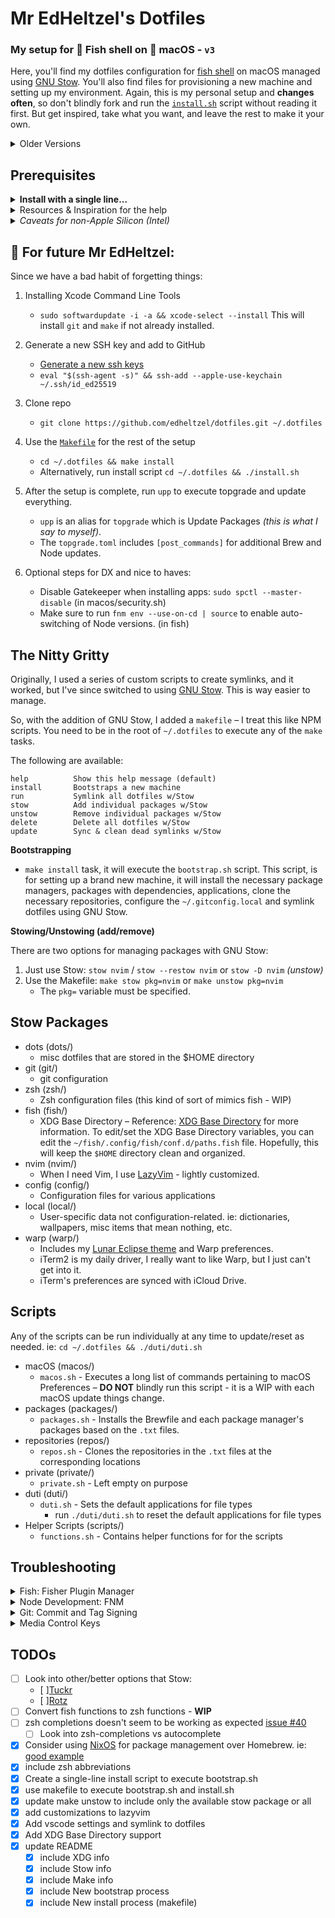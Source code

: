 # Mr EdHeltzel's Dotfiles

### My setup for 🐠 Fish shell on  macOS - `v3`

Here, you'll find my dotfiles configuration for [fish shell][fishshell] on macOS managed using [GNU Stow][STOW]. You'll also find files for provisioning a new machine and setting up my environment. Again, this is my personal setup and **changes often**, so don't blindly fork and run the [`install.sh`][installFile] script without reading it first. But get inspired, take what you want, and leave the rest to make it your own.

<details>
  <summary>Older Versions</summary>

  - [v1](https://github.com/edheltzel/dotfiles/tree/v1) uses oh-my-zsh
  - [v2](https://github.com/edheltzel/dotfiles/tree/v2) uses fish shell + custom scripts
</details>


## Prerequisites

<details>
  <summary><strong>Install with a single line...</strong></summary>

  I have not tested this on a fresh install, so this could break your setup. I'd suggest you read through the `bootstrap.sh` and `install.sh` scripts and the `Makefile` before running this command.

  In theory, this will clone the repository and install everything outlined below. Again, In theory.
  ```shell
  bash -c "`curl -fsSL https://raw.githubusercontent.com/edheltzel/dotfiles/master/bootstrap.sh`"
  ```
</details>

<details>
  <summary>Resources & Inspiration for the help</summary>

  Below are the resources I used to get to this point in my setup.

  - [dotfiles.github.io][ThanksGithub]
    - [utilities][ThanksGHUtils]
    - [inspiration][ThanksGHInspiration]
  - [kalis.me blog post][ThanksKalis]
  - [Lissy93 dotfiles][ThanksLissy]
  - [jakewiesler.com blog post][ThanksJake]

</details>

<details>
  <summary><em>Caveats for non-Apple Silicon (Intel)</em></summary>
  If you are on any version of macOS that uses AFPS, you'll need to disable the SIP.
  First check to see if SIP is enabled or not.

  ```shell
  csrutil status
  ```

  output should read:

  ```shell
  System Integrity Protection status: enabled.
  ```

  If your SIP is enabled, then follow the next steps to disable it – Assuming that you know what you're doing, here is how to turn off System Integrity Protection on your Mac.

  1. Turn off your Mac (Apple > Shut Down).
  2. Hold down Command-R and press the Power button. Keep holding Command-R until the Apple logo appears.
  3. Wait for OS X to boot into the OS X Utilities window.
  4. Choose Utilities > Terminal.
  5. Enter csrutil _disable_.
  6. Enter reboot.
  7. `csrutil status` -> should read `System Integrity Protection status: disabled.`
</details>

## **👋 For future Mr EdHeltzel**:

Since we have a bad habit of forgetting things:

1. Installing Xcode Command Line Tools
    - `sudo softwardupdate -i -a && xcode-select --install` This will install `git` and `make` if not already installed.
2. Generate a new SSH key and add to GitHub
    - [Generate a new ssh keys][GENSSHKEY]
    - `eval "$(ssh-agent -s)" && ssh-add --apple-use-keychain ~/.ssh/id_ed25519`

3. Clone repo
    - `git clone https://github.com/edheltzel/dotfiles.git ~/.dotfiles`
4. Use the [`Makefile`](makefile) for the rest of the setup
    - `cd ~/.dotfiles && make install`
    - Alternatively, run install script `cd ~/.dotfiles && ./install.sh`
5. After the setup is complete, run `upp` to execute topgrade and update everything.
    - `upp` is an alias for `topgrade` which is Update Packages _(this is what I say to myself)_.
    - The `topgrade.toml` includes `[post_commands]` for additional Brew and Node updates.
6. Optional steps for DX and nice to haves:
    - Disable Gatekeeper when installing apps: `sudo spctl --master-disable` (in macos/security.sh)
    - Make sure to run `fnm env --use-on-cd | source` to enable auto-switching of Node versions. (in fish)

## The Nitty Gritty

Originally, I used a series of custom scripts to create symlinks, and it worked, but I've since switched to using [GNU Stow][STOW]. This is way easier to manage.

So, with the addition of GNU Stow, I added a `makefile` – I treat this like NPM scripts. You need to be in the root of `~/.dotfiles` to execute any of the `make` tasks.

The following are available:

```shell
help          Show this help message (default)
install       Bootstraps a new machine
run           Symlink all dotfiles w/Stow
stow          Add individual packages w/Stow
unstow        Remove individual packages w/Stow
delete        Delete all dotfiles w/Stow
update        Sync & clean dead symlinks w/Stow
```

**Bootstrapping**

- `make install` task, it will execute the `bootstrap.sh` script. This script, is for setting up a brand new machine, it will install the necessary package managers, packages with dependencies, applications, clone the necessary repositories, configure the `~/.gitconfig.local` and symlink dotfiles using GNU Stow.

**Stowing/Unstowing (add/remove)**

There are two options for managing packages with GNU Stow:

1. Just use Stow: `stow nvim` / `stow --restow nvim` or `stow -D nvim` _(unstow)_
2. Use the Makefile: `make stow pkg=nvim` or `make unstow pkg=nvim`
    - The `pkg=` variable must be specified.

## Stow Packages

- dots (dots/)
  - misc dotfiles that are stored in the $HOME directory
- git (git/)
  - git configuration
- zsh (zsh/)
  - Zsh configuration files (this kind of sort of mimics fish - WIP)
- fish (fish/)
  - XDG Base Directory – Reference: [XDG Base Directory][XDGRef] for more information. To edit/set the XDG Base Directory variables, you can edit the `~/fish/.config/fish/conf.d/paths.fish` file. Hopefully, this will keep the `$HOME` directory clean and organized.
- nvim (nvim/)
  - When I need Vim, I use [LazyVim](lazyVim) - lightly customized.
- config (config/)
  - Configuration files for various applications
- local (local/)
  - User-specific data not configuration-related. ie: dictionaries, wallpapers, misc items that mean nothing, etc.
- warp (warp/)
  - Includes my [Lunar Eclipse theme](https://github.com/edheltzel/lunar-eclispe-for-terminal) and Warp preferences.
  - iTerm2 is my daily driver, I really want to like Warp, but I just can't get into it.
  - iTerm's preferences are synced with iCloud Drive.

## Scripts

Any of the scripts can be run individually at any time to update/reset as needed. ie: `cd ~/.dotfiles && ./duti/duti.sh`

- macOS (macos/)
  - `macos.sh` - Executes a long list of commands pertaining to macOS Preferences – **DO NOT** blindly run this script - it is a WIP with each macOS update things change.
- packages (packages/)
  - `packages.sh` - Installs the Brewfile and each package manager's packages based on the `.txt` files.
- repositories (repos/)
  - `repos.sh` - Clones the repositories in the `.txt` files at the corresponding locations
- private (private/)
  - `private.sh` - Left empty on purpose
- duti (duti/)
  - `duti.sh` - Sets the default applications for file types
    - run `./duti/duti.sh` to reset the default applications for file types
- Helper Scripts (scripts/)
  - `functions.sh` - Contains helper functions for for the scripts

## Troubleshooting
<details>
  <summary>Fish: Fisher Plugin Manager</summary>
  In the past, Fisher (fish plugin manager) would do something weird or introduce a breaking change - just reinstall Fisher.

  ```bash
  curl -sL https://raw.githubusercontent.com/jorgebucaran/fisher/main/functions/fisher.fish | source && fisher install jorgebucaran/fisher
  ```
</details>
<details>
  <summary>Node Development: FNM</summary>

  Node Version switching for Node development, takes advantage of [fnm](https://github.com/Schniz/fnm) for managing Node versions, which supports both `.nvmrc` and `.node-version` files.

  - If not already installed from the Brewfile, install `fnm`:

  ```shell
  brew install fnm
  fnm env --use-on-cd | source
  ```

  For Fish Completions run:

  ```shell
  fnm completions --shell fish
  ```

  Make sure you run:

  ```shell
  make update #updates all stow packages
  OR
  make stow pkg=fish
  ```

  Enable auto switch of Node versions with `.node-version` or `.nvmrc` files

  ```shell
  # auto runs: fnm use
  fnm env --use-on-cd | source
  ```
  Which each Node version change, enabling `corepack` is necessary to ensure that `pnpm` and `yarn` are available.

  ```shell
  npm install --global $(cat node_packages.txt)
  ```
</details>
<details>
  <summary>Git: Commit and Tag Signing</summary>

  **SSH Signing**

  I use SSH commit signing over GPG. GPG is there if I need it, but I prefer SSH. For a few resources to help get this setup:

  - [Git Merge Workshop - Simplify Signing with SSH](https://github.com/git-merge-workshops/simplify-signing-with-ssh/tree/main)
  - [Gitlab SSH Commit Signing Doc](https://docs.gitlab.com/ee/user/project/repository/ssh_signed_commits/)

  The `.gitconfig` includes `.gitconfig.local`

  ```shell
    [meta]
      isLocalConfig = true
    [user]
      signingkey = PATH_TO_YOUR_KEY
    [gpg "ssh"]
      allowedSignersFile = PATH_TO_YOUR_ALLOWED_SIGNERS_FILE
  ```
  If you choose to use this, make sure you look at that `./git/git.sh`; this script is where the provisioning of `.gitconfig.local` happens.
<details>
  <summary>GPG Commit Signing - <em>optional</em></summary>

  GPG signing is set to `TRUE` by default. If you rather not enable GPG then execute: `git config --global commit.gpgsign false` and remove the GPG packages from the [Brewfile](https://github.com/edheltzel/dotfiles/blob/master/packages/Brewfile).

  [renew expired gpg](https://gist.github.com/krisleech/760213ed287ea9da85521c7c9aac1df0)

  [Generate new key and assign to global git config](https://gist.github.com/paolocarrasco/18ca8fe6e63490ae1be23e84a7039374#:~:text=It%20means%20that%20is%20not,secret%20keys%20available%20in%20GPG.)

  main take away:

  - `gpg --list-secret-keys --keyid-format=long`
  - Copy key
  - set key for your git user
    - `git config --global user.signingkey <your key>`
  - If you need help setting this up GPG:
    - follow the Github article for [Signing Commits](https://help.github.com/en/articles/signing-commits) to set up you GPG key(s).
    - I found this [GIST helpful](https://gist.github.com/cezaraugusto/2c91d141ddec026753051ffcace3f1f2)
    - To get VSCode setup follow this [article](https://dev.to/devmount/signed-git-commits-in-vs-code-36do)
  - **Please Note** if you used the [Brewfile](https://github.com/edheltzel/dotfiles/blob/master/packages/Brewfile), Cask installed the macOS [GPG Suite](https://gpgtools.org/) via `cask 'gpg-suite-no-mail'` -- _(alternatively)_ update the [Brewfile](https://github.com/edheltzel/dotfiles/blob/master/packages/Brewfile) with `cask 'gpg-suite' to include GPGMail.
</details>
</details>
<details>
  <summary>Media Control Keys</summary>
  From time to time some of the "nice-to-have" features of MacOS break. An example of this is when the media keys stop working for one reason or another; Google Chrome/WhatsApp/ can and generally hijack the media keys.

  To resolve this just run the following command in the terminal:

  ```shell
  launchctl load -w /System/Library/LaunchAgents/com.apple.rcd.plist
  ```
  This `luanchctl` will reenable media key, which in turn will control Spotify 🙂
</details>



## TODOs

- [ ] Look into other/better options that Stow:
  - [ ][Tuckr](https://github.com/RaphGL/Tuckr)
  - [ ][Rotz](https://github.com/volllly/rotz)
- [ ] Convert fish functions to zsh functions - **WIP**
- [ ] zsh completions doesn't seem to be working as expected [issue #40](https://github.com/edheltzel/dotfiles/issues/40)
  - [ ] Look into zsh-completions vs autocomplete
- [x] Consider using [NixOS](https://nixos.org/) for package management over Homebrew. ie: [good example](https://github.com/biosan/dotfiles)
- [x] include zsh abbreviations
- [x] Create a single-line install script to execute bootstrap.sh
- [x] use makefile to execute bootstrap.sh and install.sh
- [x] update make unstow to include only the available stow package or all
- [x] add customizations to lazyvim
- [x] Add vscode settings and symlink to dotfiles
- [x] Add XDG Base Directory support
- [x] update README
  - [x] include XDG info
  - [x] include Stow info
  - [x] include Make info
  - [x] include New bootstrap process
  - [x] include New install process (makefile)

[XDGRef]: https://specifications.freedesktop.org/basedir-spec/basedir-spec-latest.html
[STOW]: https://www.gnu.org/software/stow/
[GENSSHKEY]: https://docs.github.com/en/github/authenticating-to-github/generating-a-new-ssh-key-and-adding-it-to-the-ssh-agent
[lazyVim]: https://www.lazyvim.org/
[vscodeSyncSetting]: https://code.visualstudio.com/docs/editor/settings-sync
[fishshell]: https://fishshell.com/
[installFile]: https://github.com/edheltzel/dotfiles/blob/master/install.sh
[ThanksGithub]: https://dotfiles.github.io/
[ThanksGHInspiration]: https://dotfiles.github.io/inspiration
[ThanksGHUtils]: https://dotfiles.github.io/utilities/
[ThanksKalis]: https://kalis.me/dotfiles-automating-macos-system-configuration/
[ThanksLissy]: https://github.com/lissy93/dotfiles
[ThanksJake]: https://www.jakewiesler.com/blog/managing-dotfiles

